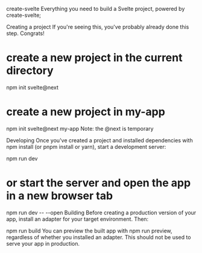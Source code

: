 create-svelte
Everything you need to build a Svelte project, powered by create-svelte;

Creating a project
If you're seeing this, you've probably already done this step. Congrats!

# create a new project in the current directory
npm init svelte@next

# create a new project in my-app
npm init svelte@next my-app
Note: the @next is temporary

Developing
Once you've created a project and installed dependencies with npm install (or pnpm install or yarn), start a development server:

npm run dev

# or start the server and open the app in a new browser tab
npm run dev -- --open
Building
Before creating a production version of your app, install an adapter for your target environment. Then:

npm run build
You can preview the built app with npm run preview, regardless of whether you installed an adapter. This should not be used to serve your app in production.
